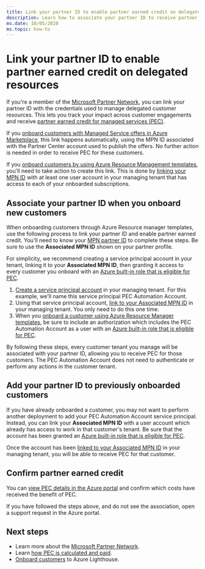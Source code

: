 ```yaml
---
title: Link your partner ID to enable partner earned credit on delegated resources
description: Learn how to associate your partner ID to receive partner earned credit (PEC) on customer resources you manage through Azure Lighthouse.
ms.date: 10/05/2020
ms.topic: how-to
---
```


# Link your partner ID to enable partner earned credit on delegated resources

If you're a member of the [Microsoft Partner Network](https://partner.microsoft.com/), you can link your partner ID with the credentials used to manage delegated customer resources. This lets you track your impact across customer engagements and receive [partner earned credit for managed services (PEC)](/partner-center/partner-earned-credit).

If you [onboard customers with Managed Service offers in Azure Marketplace](publish-managed-services-offers.md), this link happens automatically, using the MPN ID associated with the Partner Center account used to publish the offers. No further action is needed in order to receive PEC for these customers.

If you [onboard customers by using Azure Resource Management templates](onboard-customer.md), you'll need to take action to create this link. This is done by [linking your MPN ID](../../cost-management-billing/manage/link-partner-id.md) with at least one user account in your managing tenant that has access to each of your onboarded subscriptions.

## Associate your partner ID when you onboard new customers

When onboarding customers through Azure Resource manager templates, use the following process to link your partner ID and enable partner earned credit. You'll need to know your [MPN partner ID](/partner-center/partner-center-account-setup#locate-your-mpn-id) to complete these steps. Be sure to use the **Associated MPN ID** shown on your partner profile.

For simplicity, we recommend creating a service principal account in your tenant, linking it to your **Associated MPN ID**, then granting it access to every customer you onboard with an [Azure built-in role that is eligible for PEC](https://docs.microsoft.com/partner-center/azure-roles-perms-pec).

1. [Create a service principal account](../../active-directory/develop/howto-authenticate-service-principal-powershell.md) in your managing tenant. For this example, we'll name this service principal PEC Automation Account.
1. Using that service principal account, [link to your Associated MPN ID](../../cost-management-billing/manage/link-partner-id.md#link-to-a-partner-id) in your managing tenant. You only need to do this one time.
1. When you [onboard a customer using Azure Resource Manager templates](onboard-customer.md), be sure to include an authorization which includes the PEC Automation Account as a user with an [Azure built-in role that is eligible for PEC](https://docs.microsoft.com/partner-center/azure-roles-perms-pec).

By following these steps, every customer tenant you manage will be associated with your partner ID, allowing you to receive PEC for those customers. The PEC Automation Account does not need to authenticate or perform any actions in the customer tenant.

## Add your partner ID to previously onboarded customers

If you have already onboarded a customer, you may not want to perform another deployment to add your PEC Automation Account service principal. Instead, you can link your **Associated MPN ID** with a user account which already has access to work in that customer's tenant. Be sure that the account has been granted an [Azure built-in role that is eligible for PEC](https://docs.microsoft.com/partner-center/azure-roles-perms-pec).

Once the account has been [linked to your Associated MPN ID](../../cost-management-billing/manage/link-partner-id.md#link-to-a-partner-id) in your managing tenant, you will be able to receive PEC for that customer.

## Confirm partner earned credit

You can [view PEC details in the Azure portal](/partner-center/partner-earned-credit-explanation#azure-cost-management) and confirm which costs have received the benefit of PEC.

If you have followed the steps above, and do not see the association, open a support request in the Azure portal.

## Next steps

- Learn more about the [Microsoft Partner Network](/partner-center/mpn-overview).
- Learn [how PEC is calculated and paid](/partner-center/partner-earned-credit-explanation).
- [Onboard customers](onboard-customer.md) to Azure Lighthouse.
